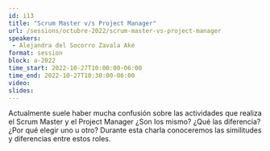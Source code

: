 ```yaml
---
id: i13
title: "Scrum Master v/s Project Manager"
url: /sessions/octubre-2022/scrum-master-vs-project-manager
speakers:
 - Alejandra del Socorro Zavala Aké
format: session
block: a-2022
time_start: 2022-10-27T10:00:00-06:00
time_end: 2022-10-27T10:30:00-06:00
video:
slides:
---
```


Actualmente suele haber mucha confusión sobre las actividades que realiza el Scrum Master y el Project Manager ¿Son los mismo? ¿Qué las diferencia? ¿Por qué elegir uno u otro? Durante esta charla conoceremos las similitudes y diferencias entre estos roles.